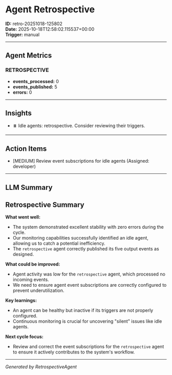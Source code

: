 # Agent Retrospective
**ID:** retro-20251018-125802  
**Date:** 2025-10-18T12:58:02.115537+00:00  
**Trigger:** manual

---

## Agent Metrics

### RETROSPECTIVE
- **events_processed:** 0
- **events_published:** 5
- **errors:** 0

---

## Insights

- ⏸️ Idle agents: retrospective. Consider reviewing their triggers.

---

## Action Items

- [MEDIUM] Review event subscriptions for idle agents (Assigned: developer)

---

## LLM Summary

## Retrospective Summary

**What went well:**
- The system demonstrated excellent stability with zero errors during the cycle.
- Our monitoring capabilities successfully identified an idle agent, allowing us to catch a potential inefficiency.
- The `retrospective` agent correctly published its five output events as designed.

**What could be improved:**
- Agent activity was low for the `retrospective` agent, which processed no incoming events.
- We need to ensure agent event subscriptions are correctly configured to prevent underutilization.

**Key learnings:**
- An agent can be healthy but inactive if its triggers are not properly configured.
- Continuous monitoring is crucial for uncovering "silent" issues like idle agents.

**Next cycle focus:**
- Review and correct the event subscriptions for the `retrospective` agent to ensure it actively contributes to the system's workflow.

---

*Generated by RetrospectiveAgent*
